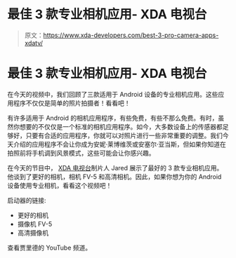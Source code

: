 # 最佳 3 款专业相机应用- XDA 电视台

> 原文：<https://www.xda-developers.com/best-3-pro-camera-apps-xdatv/>

# 最佳 3 款专业相机应用- XDA 电视台

在今天的视频中，我们回顾了三款适用于 Android 设备的专业相机应用。这些应用程序不仅仅是简单的照片拍摄者！看看吧！

有许多适用于 Android 的相机应用程序，有些免费，有些不那么免费。有时，虽然你想要的不仅仅是一个标准的相机应用程序。如今，大多数设备上的传感器都足够好，只要有合适的应用程序，你就可以对照片进行一些非常重要的调整。我们今天介绍的应用程序不会让你成为安妮·莱博维茨或安塞尔·亚当斯，但如果你知道在拍照前将手机调到风景模式，这些可能会让你感兴趣。

在今天的节目中， [XDA 电视台](http://www.xda-developers.com/xda-tv/)制片人 Jared 展示了最好的 3 款专业相机应用。他谈到了更好的相机，相机 FV-5 和高清相机。因此，如果你想为你的 Android 设备使用专业相机，看看这个视频吧！

启动器的链接:

*   更好的相机
*   摄像机 FV-5
*   高清摄像机

查看贾里德的 YouTube 频道。